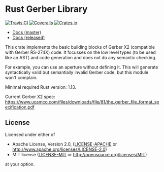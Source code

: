 # Rust Gerber Library

[![Travis CI][travis-ci-badge]][travis-ci]
[![Coveralls][coveralls-badge]][coveralls]
[![Crates.io][crates-io-badge]][crates-io]

- [Docs (master)](https://dbrgn.github.io/gerber-types-rs/)
- [Docs (released)](https://docs.rs/gerber-types/)

This crate implements the basic building blocks of Gerber X2 (compatible with
Gerber RS-274X) code. It focusses on the low level types (to be used like an
AST) and code generation and does not do any semantic checking.

For example, you can use an aperture without defining it. This will generate
syntactically valid but semantially invalid Gerber code, but this module won't
complain.

Minimal required Rust version: 1.13.

Current Gerber X2 spec: https://www.ucamco.com/files/downloads/file/81/the_gerber_file_format_specification.pdf

## License

Licensed under either of

 * Apache License, Version 2.0, ([LICENSE-APACHE](LICENSE-APACHE) or http://www.apache.org/licenses/LICENSE-2.0)
 * MIT license ([LICENSE-MIT](LICENSE-MIT) or http://opensource.org/licenses/MIT)

at your option.

<!-- Badges -->
[travis-ci]: https://travis-ci.org/dbrgn/gerber-types-rs
[travis-ci-badge]: https://img.shields.io/travis/dbrgn/gerber-types-rs.svg
[coveralls]: https://coveralls.io/github/dbrgn/gerber-types-rs
[coveralls-badge]: https://img.shields.io/coveralls/dbrgn/gerber-types-rs.svg
[crates-io]: https://crates.io/crates/gerber-types
[crates-io-badge]: https://img.shields.io/crates/v/gerber-types.svg
